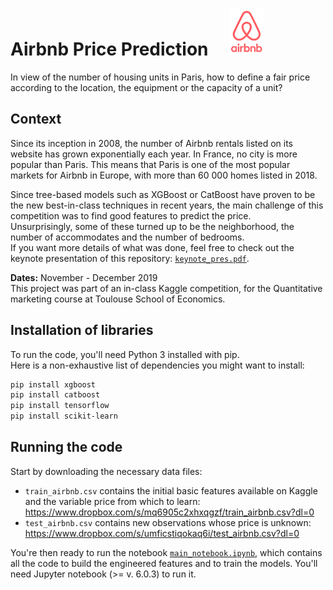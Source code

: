 # Airbnb Price Prediction &nbsp; &nbsp; <img alt="airbnb_logo.png" src="airbnb_logo.png" width="55" height="75">

In view of the number of housing units in Paris, how to define a fair price according to the location, the equipment or the capacity of a unit?

## Context

Since its inception in 2008, the number of Airbnb rentals listed on its website has grown exponentially each year. In France, no city is more popular than Paris. This means that Paris is one of the most popular markets for Airbnb in Europe, with more than 60 000 homes listed in 2018.<br>

Since tree-based models such as XGBoost or CatBoost have proven to be the new best-in-class techniques in recent years, the main challenge of this competition was to find good features to predict the price.<br>
Unsurprisingly, some of these turned up to be the neighborhood, the number of accommodates and the number of bedrooms.<br>
If you want more details of what was done, feel free to check out the keynote presentation of this repository: [`keynote_pres.pdf`](keynote_pres.pdf).

**Dates:** November - December 2019<br>
This project was part of an in-class Kaggle competition, for the Quantitative marketing course at Toulouse School of Economics.

## Installation of libraries
To run the code, you'll need Python 3 installed with pip.<br>
Here is a non-exhaustive list of dependencies you might want to install:
```bash
pip install xgboost
pip install catboost
pip install tensorflow
pip install scikit-learn
```

## Running the code
Start by downloading the necessary data files:
- `train_airbnb.csv` contains the initial basic features available on Kaggle and the variable price from which to learn: https://www.dropbox.com/s/mq6905c2xhxqgzf/train_airbnb.csv?dl=0
- `test_airbnb.csv` contains new observations whose price is unknown: https://www.dropbox.com/s/umficstiqokaq6i/test_airbnb.csv?dl=0

You're then ready to run the notebook [`main_notebook.ipynb`](main_notebook.ipynb), which contains all the code to build the engineered features and to train the models. You'll need Jupyter notebook (>= v. 6.0.3) to run it.

